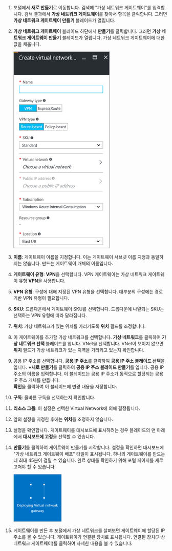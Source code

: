 1. 포털에서 **새로 만들기**로 이동합니다. 검색에 "가상 네트워크 게이트웨이"를 입력합니다. 검색 결과에서 **가상 네트워크 게이트웨이**를 찾아서 항목을 클릭합니다. 그러면 **가상 네트워크 게이트웨이 만들기** 블레이드가 열립니다.
2. **가상 네트워크 게이트웨이** 블레이드 하단에서 **만들기**를 클릭합니다. 그러면 **가상 네트워크 게이트웨이 만들기** 블레이드가 열립니다. 가상 네트워크 게이트웨이에 대한 값을 채웁니다.

	![가상 네트워크 게이트웨이 블레이드 필드 만들기](./media/vpn-gateway-add-gw-rm-portal-include/createvnetgw300.png "가상 네트워크 게이트웨이 블레이드 필드 만들기")

3. **이름**: 게이트웨이 이름을 지정합니다. 이는 게이트웨이 서브넷 이름 지정과 동일하지는 않습니다. 만드는 게이트웨이 개체의 이름입니다.

4. **게이트웨이 유형**: **VPN**을 선택합니다. VPN 게이트웨이는 가상 네트워크 게이트웨이 유형 **VPN**을 사용합니다.

5. **VPN 유형**: 구성에 대해 지정된 VPN 유형을 선택합니다. 대부분의 구성에는 경로 기반 VPN 유형이 필요합니다.

6. **SKU**: 드롭다운에서 게이트웨이 SKU를 선택합니다. 드롭다운에 나열되는 SKU는 선택하는 VPN 유형에 따라 달라집니다.

7. **위치**: 가상 네트워크가 있는 위치를 가리키도록 **위치** 필드를 조정합니다.
 
8. 이 게이트웨이를 추가할 가상 네트워크를 선택합니다. **가상 네트워크**를 클릭하여 **가상 네트워크 선택** 블레이드를 엽니다. VNet을 선택합니다. VNet이 보이지 않으면 **위치** 필드가 가상 네트워크가 있는 지역을 가리키고 있는지 확인합니다.

9. 공용 IP 주소를 선택합니다. **공용 IP 주소**를 클릭하여 **공용 IP 주소 블레이드 선택**을 엽니다. **+새로 만들기**를 클릭하여 **공용 IP 주소 블레이드 만들기**를 엽니다. 공용 IP 주소의 이름을 입력합니다. 이 블레이드는 공용 IP 주소가 동적으로 할당되는 공용 IP 주소 개체를 만듭니다.<br> **확인**을 클릭하여 이 블레이드에 변경 내용을 저장합니다.

10. **구독**: 올바른 구독을 선택하는지 확인합니다.

11. **리소스 그룹**: 이 설정은 선택한 Virtual Network에 의해 결정됩니다.

12. 앞의 설정을 지정한 후에는 **위치**를 조정하지 않습니다.

13. 설정을 확인합니다. 게이트웨이를 대시보드에 표시하려는 경우 블레이드의 맨 아래에서 **대시보드에 고정**을 선택할 수 있습니다.

14. **만들기**를 클릭하여 게이트웨이 만들기를 시작합니다. 설정을 확인하면 대시보드에 "가상 네트워크 게이트웨이 배포" 타일이 표시됩니다. 하나의 게이트웨이를 만드는 데 최대 45분이 걸릴 수 있습니다. 완료 상태를 확인하기 위해 포털 페이지를 새로 고쳐야 할 수 있습니다.

	![가상 네트워크 게이트웨이 배포](./media/vpn-gateway-add-gw-rm-portal-include/deployvnetgw150.png "가상 네트워크 게이트웨이 배포")

11. 게이트웨이를 만든 후 포털에서 가상 네트워크를 살펴보면 게이트웨이에 할당된 IP 주소를 볼 수 있습니다. 게이트웨이가 연결된 장치로 표시됩니다. 연결된 장치(가상 네트워크 게이트웨이)를 클릭하여 자세한 내용을 볼 수 있습니다.

<!---HONumber=AcomDC_1005_2016-->